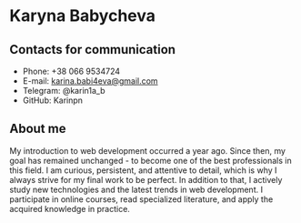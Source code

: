 # Karyna Babycheva

## Contacts for communication

* Phone: +38 066 9534724
* E-mail: karina.babi4eva@gmail.com
* Telegram: @karin1a_b
* GitHub: Karinpn

## About me

My introduction to web development occurred a year ago. Since then, my goal has remained unchanged - to become one of the best professionals in this field. I am curious, persistent, and attentive to detail, which is why I always strive for my final work to be perfect. In addition to that, I actively study new technologies and the latest trends in web development. I participate in online courses, read specialized literature, and apply the acquired knowledge in practice.
